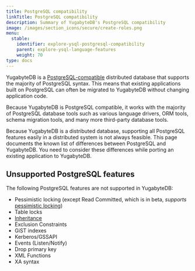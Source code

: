 ```yaml
---
title: PostgreSQL compatibility
linkTitle: PostgreSQL compatibility
description: Summary of YugabyteDB's PostgreSQL compatibility
image: /images/section_icons/secure/create-roles.png
menu:
  stable:
    identifier: explore-ysql-postgresql-compatibility
    parent: explore-ysql-language-features
    weight: 70
type: docs
---
```


YugabyteDB is a [PostgreSQL-compatible](https://www.yugabyte.com/tech/postgres-compatibility/) distributed database that supports the majority of PostgreSQL syntax. This means that existing applications built on PostgreSQL can often be migrated to YugabyteDB without changing application code.

Because YugabyteDB is PostgreSQL compatible, it works with the majority of PostgreSQL database tools such as various language drivers, ORM tools, schema migration tools, and many more third-party database tools.

Because YugabyteDB is a distributed database, supporting all PostgreSQL features easily in a distributed system is not always feasible. This page documents the known list of differences between PostgreSQL and YugabyteDB. You need to consider these differences while porting an existing application to YugabyteDB.

## Unsupported PostgreSQL features

The following PostgreSQL features are not supported in YugabyteDB:

- Pessimistic locking (except Read Committed, which is in beta, _supports_ [pessimistic locking](../../../architecture/transactions/read-committed/#cross-feature-interaction))
- Table locks
- [Inheritance](https://www.postgresql.org/docs/11/tutorial-inheritance.html)
- Exclusion Constraints
- GiST indexes
- Kerberos/GSSAPI
- Events (Listen/Notify)
- Drop primary key
- XML Functions
- XA syntax
